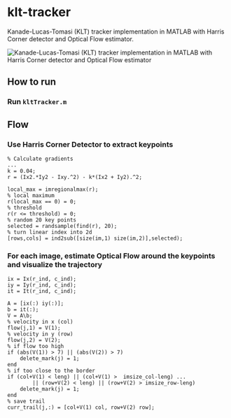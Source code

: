 # klt-tracker
 
Kanade-Lucas-Tomasi (KLT) tracker implementation in MATLAB with Harris Corner detector and Optical Flow estimator.

 ![Kanade-Lucas-Tomasi (KLT) tracker implementation in MATLAB with Harris Corner detector and Optical Flow estimator](https://github.com/minhvnhat2711/klt-tracker/blob/main/hotel_traced.gif)

## How to run
 
 ### Run `kltTracker.m`
 
 ## Flow
 
 ### Use Harris Corner Detector to extract keypoints
 ```
% Calculate gradients 
...
k = 0.04;
r = (Ix2.*Iy2 - Ixy.^2) - k*(Ix2 + Iy2).^2;

local_max = imregionalmax(r);
% local maximum
r(local_max == 0) = 0;
% threshold
r(r <= threshold) = 0;
% random 20 key points
selected = randsample(find(r), 20);
% turn linear index into 2d
[rows,cols] = ind2sub([size(im,1) size(im,2)],selected);
```

### For each image, estimate Optical Flow around the keypoints and visualize the trajectory
```
ix = Ix(r_ind, c_ind);
iy = Iy(r_ind, c_ind);
it = It(r_ind, c_ind);

A = [ix(:) iy(:)];
b = it(:);
V = A\b;      
% velocity in x (col)
flow(j,1) = V(1);
% velocity in y (row)
flow(j,2) = V(2);
% if flow too high
if (abs(V(1)) > 7) || (abs(V(2)) > 7)
    delete_mark(j) = 1;
end
% if too close to the border
if (col+V(1) < leng) || (col+V(1) >  imsize_col-leng) ...
        || (row+V(2) < leng) || (row+V(2) > imsize_row-leng)
    delete_mark(j) = 1;
end
% save trail
curr_trail(j,:) = [col+V(1) col, row+V(2) row];
```


